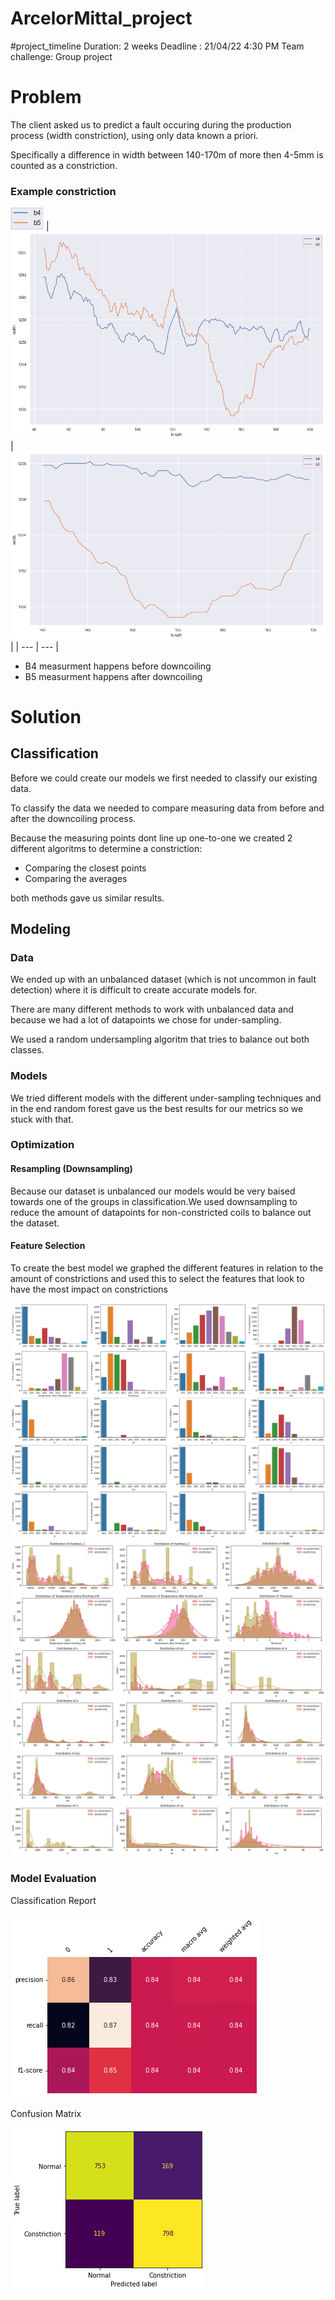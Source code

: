 # ArcelorMittal_project

#project_timeline
Duration: 2 weeks
Deadline : 21/04/22 4:30 PM
Team challenge: Group project

# Problem 

The client asked us to predict a fault occuring during the production process (width constriction), using only data known a priori.

Specifically a difference in width between 140-170m of more then 4-5mm is counted as a constriction.

### Example constriction

![](images/legend.png)
| ![](images/Constriction.png) |![](images/Constriction_zoom.png)|
| --- | --- |

- B4 measurment happens before downcoiling
- B5 measurment happens after downcoiling


# Solution

## Classification

Before we could create our models we first needed to classify our existing data.

To classify the data we needed to compare measuring data from before and after the downcoiling process.

Because the measuring points dont line up one-to-one we created 2 different algoritms to determine a constriction:

 - Comparing the closest points
 - Comparing the averages

both methods gave us similar results.


## Modeling

### Data

We ended up with an unbalanced dataset (which is not uncommon in fault detection) where it is difficult to create accurate models for.

There are many different methods to work with unbalanced data and because we had a lot of datapoints we chose for under-sampling.

We used a random undersampling algoritm that tries to balance out both classes.


### Models

We tried different models with the different under-sampling techniques and in the end random forest gave us the best results for our metrics so we stuck with that.

### Optimization

#### Resampling (**Downsampling**)

Because our dataset is unbalanced our models would be very baised towards one of the groups in classification.We used downsampling to reduce the amount of datapoints for non-constricted coils to balance out the dataset.


#### Feature Selection

To create the best model we graphed the different features in relation to the amount of constrictions and used this to select the features that look to have the most impact on constrictions

![features_graph](/images/features_graph.png)
![features_constriction](/images/Features_constriction.png)


### Model Evaluation

Classification Report

![](images/class_report.png)

Confusion Matrix

![](images/cf_matrix.png)



